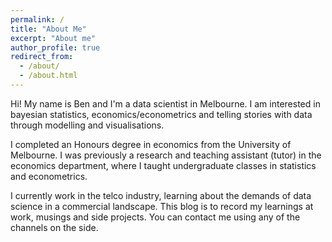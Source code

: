 ```yaml
---
permalink: /
title: "About Me"
excerpt: "About me"
author_profile: true
redirect_from: 
  - /about/
  - /about.html
---
```


Hi! My name is Ben and I'm a data scientist in Melbourne. I am interested in bayesian statistics, economics/econometrics and telling stories with data through modelling and visualisations.

I completed an Honours degree in economics from the University of Melbourne. I was previously a research and teaching assistant (tutor) in the economics department, where I taught undergraduate classes in statistics and econometrics.

I currently work in the telco industry, learning about the demands of data science in a commercial landscape. This blog is to record my learnings at work, musings and side projects. You can contact me using any of the channels on the side.